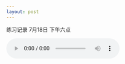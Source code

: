 ```yaml
---
layout: post
---
```


练习记录 7月18日 下午六点

<audio controls>
  <source src="{{ "/assets/猎户星座.mp3" | relative_url }}" type="audio/mpeg">
</audio>